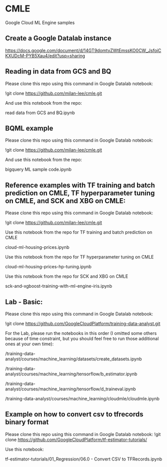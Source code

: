 # CMLE
Google Cloud ML Engine samples

## Create a Google Datalab instance

https://docs.google.com/document/d/14GT9domtyZWtEmssKO0CW_JsfoiCKXUDcM-PYB5Xau4/edit?usp=sharing

## Reading in data from GCS and BQ

Please clone this repo using this command in Google Datalab notebook:

!git clone https://github.com/milan-lee/cmle.git

And use this notebook from the repo:

read data from GCS and BQ.ipynb


## BQML example

Please clone this repo using this command in Google Datalab notebook:

!git clone https://github.com/milan-lee/cmle.git

And use this notebook from the repo:

bigquery ML sample code.ipynb


## Reference examples with TF training and batch prediction on CMLE, TF hyperparameter tuning on CMLE, and SCK and XBG on CMLE:

Please clone this repo using this command in Google Datalab notebook:

!git clone https://github.com/milan-lee/cmle.git

Use this notebook from the repo for TF training and batch prediction on CMLE

cloud-ml-housing-prices.ipynb

Use this notebook from the repo for TF hyperparameter tuning on CMLE

cloud-ml-housing-prices-hp-tuning.ipynb

Use this notebook from the repo for SCK and XBG on CMLE

sck-and-xgboost-training-with-ml-engine-iris.ipynb


## Lab - Basic:
Please clone this repo using this command in Google Datalab notebook:

!git clone https://github.com/GoogleCloudPlatform/training-data-analyst.git

For the Lab, please run the notebooks in this order (I omitted some others because of time constraint, but you should feel free to run those additional ones at your own time):

/training-data-analyst/courses/machine_learning/datasets/create_datasets.ipynb

/training-data-analyst/courses/machine_learning/tensorflow/b_estimator.ipynb

/training-data-analyst/courses/machine_learning/tensorflow/d_traineval.ipynb

/training-data-analyst/courses/machine_learning/cloudmle/cloudmle.ipynb


## Example on how to convert csv to tfrecords binary format

Please clone this repo using this command in Google Datalab notebook:
!git clone https://github.com/GoogleCloudPlatform/tf-estimator-tutorials/

Use this notebook:

tf-estimator-tutorials/01_Regression/06.0 - Convert CSV to TFRecords.ipynb
